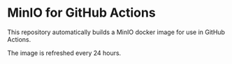 # MinIO for GitHub Actions

This repository automatically builds a MinIO docker image for use in GitHub Actions.

The image is refreshed every 24 hours.